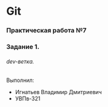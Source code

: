 # Git
### Практическая работа №7
### Задание 1.
###### dev-ветка.
Выполнил:
* Игнатьев Владимир Дмитриевич
* УВПв-321